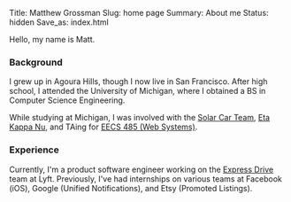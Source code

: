 Title: Matthew Grossman
Slug: home page
Summary: About me
Status: hidden
Save_as: index.html

Hello, my name is Matt.

### Background
I grew up in Agoura Hills, though I now live in San Francisco. After high school, I attended the University of Michigan, where I obtained a BS in Computer Science Engineering.

While studying at Michigan, I was involved with the [Solar Car Team](https://www.solarcar.engin.umich.edu), [Eta Kappa Nu](https://hkn.eecs.umich.edu), and TAing for [EECS 485 (Web Systems)](https://eecs485staff.github.io/eecs485.org).

### Experience
Currently, I'm a product software engineer working on the [Express Drive](https://www.lyft.com/expressdrive) team at Lyft. Previously, I've had internships on various teams at Facebook (iOS), Google (Unified Notifications), and Etsy (Promoted Listings).
